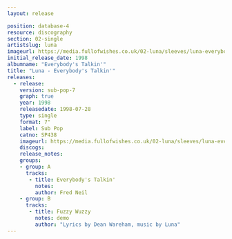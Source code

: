 ```yaml
---
layout: release

position: database-4
resource: discography
section: 02-single
artistslug: luna
imageurl: https://media.fullofwishes.co.uk/02-luna/sleeves/luna-everybodys-talkin.jpg
initial_release_date: 1998
albumname: "Everybody's Talkin'"
title: "Luna - Everybody's Talkin'"
releases:
  - release:
    version: sub-pop-7
    graph: true
    year: 1998
    releasedate: 1998-07-28
    type: single
    format: 7"
    label: Sub Pop
    catno: SP438
    imageurl: https://media.fullofwishes.co.uk/02-luna/sleeves/luna-everybodys-talkin.jpg
    discogs:
    release_notes:
    groups:
    - group: A
      tracks:
       - title: Everybody's Talkin'
         notes:
         author: Fred Neil
    - group: B
      tracks:
       - title: Fuzzy Wuzzy
         notes: demo
         author: "Lyrics by Dean Wareham, music by Luna"
---
```


